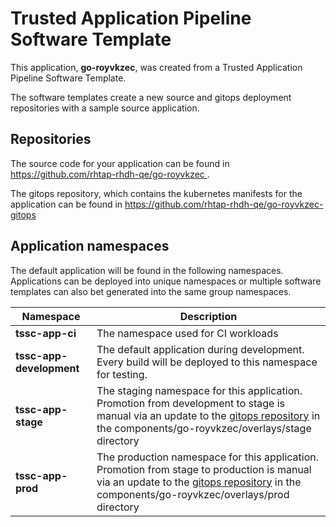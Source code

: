 # Trusted Application Pipeline Software Template

This application, **go-royvkzec**, was created from a Trusted Application Pipeline Software Template.

The software templates create a new source and gitops deployment repositories with a sample source application. 

## Repositories

The source code for your application can be found in [https://github.com/rhtap-rhdh-qe/go-royvkzec ](https://github.com/rhtap-rhdh-qe/go-royvkzec ).
 
The gitops repository, which contains the kubernetes manifests for the application can be found in 
[https://github.com/rhtap-rhdh-qe/go-royvkzec-gitops ](https://github.com/rhtap-rhdh-qe/go-royvkzec-gitops ) 

## Application namespaces 

The default application will be found in the following namespaces. Applications can be deployed into unique namespaces or multiple software templates can also bet generated into the same group namespaces.  

|  Namespace   |  Description   |  
| -------- | -------- |
| **tssc-app-ci** | The namespace used for CI workloads |
| **tssc-app-development** | The default application during development. Every build will be deployed to this namespace for testing. |
| **tssc-app-stage** | The staging namespace for this application. Promotion from development to stage is manual via an update to the [gitops repository](https://github.com/rhtap-rhdh-qe/go-royvkzec-gitops ) in the components/go-royvkzec/overlays/stage directory |
| **tssc-app-prod** | The production namespace for this application. Promotion from stage to production is manual via an update to the [gitops repository](https://github.com/rhtap-rhdh-qe/go-royvkzec-gitops ) in the components/go-royvkzec/overlays/prod directory |